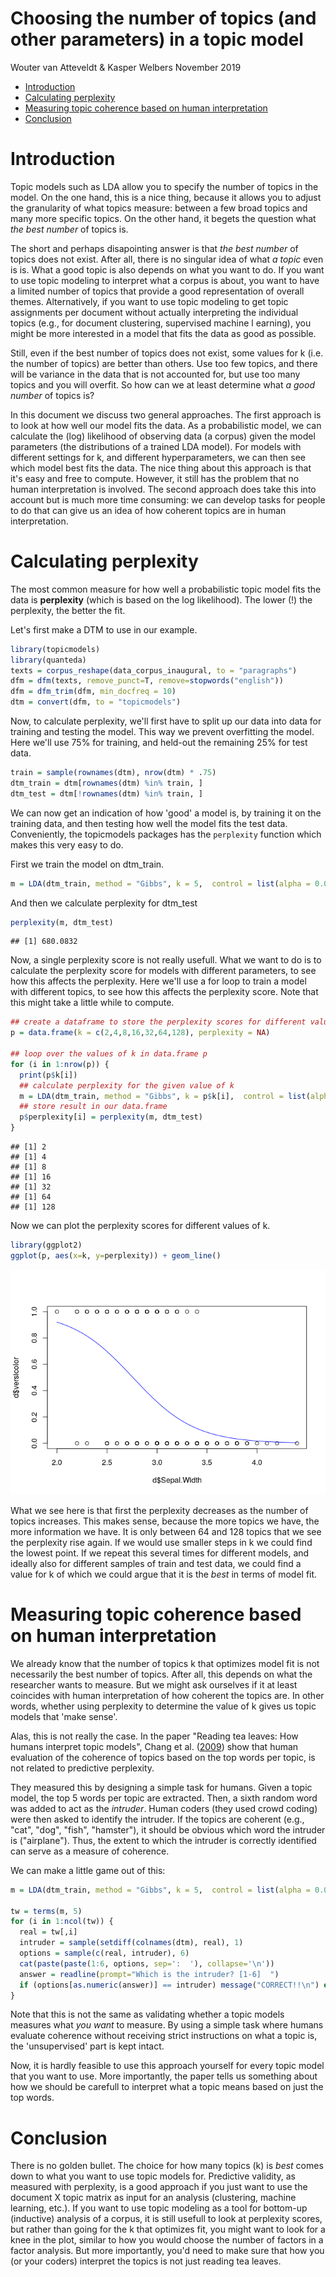 Choosing the number of topics (and other parameters) in a topic model
================
Wouter van Atteveldt & Kasper Welbers
November 2019

-   [Introduction](#introduction)
-   [Calculating perplexity](#calculating-perplexity)
-   [Measuring topic coherence based on human interpretation](#measuring-topic-coherence-based-on-human-interpretation)
-   [Conclusion](#conclusion)

Introduction
============

Topic models such as LDA allow you to specify the number of topics in the model. On the one hand, this is a nice thing, because it allows you to adjust the granularity of what topics measure: between a few broad topics and many more specific topics. On the other hand, it begets the question what *the best number* of topics is.

The short and perhaps disapointing answer is that *the best number* of topics does not exist. After all, there is no singular idea of what *a topic* even is is. What a good topic is also depends on what you want to do. If you want to use topic modeling to interpret what a corpus is about, you want to have a limited number of topics that provide a good representation of overall themes. Alternatively, if you want to use topic modeling to get topic assignments per document without actually interpreting the individual topics (e.g., for document clustering, supervised machine l earning), you might be more interested in a model that fits the data as good as possible.

Still, even if the best number of topics does not exist, some values for k (i.e. the number of topics) are better than others. Use too few topics, and there will be variance in the data that is not accounted for, but use too many topics and you will overfit. So how can we at least determine what *a good number* of topics is?

In this document we discuss two general approaches. The first approach is to look at how well our model fits the data. As a probabilistic model, we can calculate the (log) likelihood of observing data (a corpus) given the model parameters (the distributions of a trained LDA model). For models with different settings for k, and different hyperparameters, we can then see which model best fits the data. The nice thing about this approach is that it's easy and free to compute. However, it still has the problem that no human interpretation is involved. The second approach does take this into account but is much more time consuming: we can develop tasks for people to do that can give us an idea of how coherent topics are in human interpretation.

Calculating perplexity
======================

The most common measure for how well a probabilistic topic model fits the data is **perplexity** (which is based on the log likelihood). The lower (!) the perplexity, the better the fit.

Let's first make a DTM to use in our example.

``` r
library(topicmodels)
library(quanteda)
texts = corpus_reshape(data_corpus_inaugural, to = "paragraphs")
dfm = dfm(texts, remove_punct=T, remove=stopwords("english"))
dfm = dfm_trim(dfm, min_docfreq = 10)
dtm = convert(dfm, to = "topicmodels") 
```

Now, to calculate perplexity, we'll first have to split up our data into data for training and testing the model. This way we prevent overfitting the model. Here we'll use 75% for training, and held-out the remaining 25% for test data.

``` r
train = sample(rownames(dtm), nrow(dtm) * .75)
dtm_train = dtm[rownames(dtm) %in% train, ]
dtm_test = dtm[!rownames(dtm) %in% train, ]
```

We can now get an indication of how 'good' a model is, by training it on the training data, and then testing how well the model fits the test data. Conveniently, the topicmodels packages has the `perplexity` function which makes this very easy to do.

First we train the model on dtm\_train.

``` r
m = LDA(dtm_train, method = "Gibbs", k = 5,  control = list(alpha = 0.01))
```

And then we calculate perplexity for dtm\_test

``` r
perplexity(m, dtm_test)
```

    ## [1] 680.0832

Now, a single perplexity score is not really usefull. What we want to do is to calculate the perplexity score for models with different parameters, to see how this affects the perplexity. Here we'll use a for loop to train a model with different topics, to see how this affects the perplexity score. Note that this might take a little while to compute.

``` r
## create a dataframe to store the perplexity scores for different values of k
p = data.frame(k = c(2,4,8,16,32,64,128), perplexity = NA)

## loop over the values of k in data.frame p 
for (i in 1:nrow(p)) {
  print(p$k[i])
  ## calculate perplexity for the given value of k
  m = LDA(dtm_train, method = "Gibbs", k = p$k[i],  control = list(alpha = 0.01))
  ## store result in our data.frame
  p$perplexity[i] = perplexity(m, dtm_test)
}
```

    ## [1] 2
    ## [1] 4
    ## [1] 8
    ## [1] 16
    ## [1] 32
    ## [1] 64
    ## [1] 128

Now we can plot the perplexity scores for different values of k.

``` r
library(ggplot2)
ggplot(p, aes(x=k, y=perplexity)) + geom_line()
```

![](img/unnamed-chunk-7-1.png)

What we see here is that first the perplexity decreases as the number of topics increases. This makes sense, because the more topics we have, the more information we have. It is only between 64 and 128 topics that we see the perplexity rise again. If we would use smaller steps in k we could find the lowest point. If we repeat this several times for different models, and ideally also for different samples of train and test data, we could find a value for k of which we could argue that it is the *best* in terms of model fit.

Measuring topic coherence based on human interpretation
=======================================================

We already know that the number of topics k that optimizes model fit is not necessarily the best number of topics. After all, this depends on what the researcher wants to measure. But we might ask ourselves if it at least coincides with human interpretation of how coherent the topics are. In other words, whether using perplexity to determine the value of k gives us topic models that 'make sense'.

Alas, this is not really the case. In the paper "Reading tea leaves: How humans interpret topic models", Chang et al. ([2009](http://papers.nips.cc/paper/3700-reading-tea-leaves-how-humans-interpret-topic-models.pdf)) show that human evaluation of the coherence of topics based on the top words per topic, is not related to predictive perplexity.

They measured this by designing a simple task for humans. Given a topic model, the top 5 words per topic are extracted. Then, a sixth random word was added to act as the *intruder*. Human coders (they used crowd coding) were then asked to identify the intruder. If the topics are coherent (e.g., "cat", "dog", "fish", "hamster"), it should be obvious which word the intruder is ("airplane"). Thus, the extent to which the intruder is correctly identified can serve as a measure of coherence.

We can make a little game out of this:

``` r
m = LDA(dtm_train, method = "Gibbs", k = 5,  control = list(alpha = 0.01))

tw = terms(m, 5)
for (i in 1:ncol(tw)) {
  real = tw[,i]
  intruder = sample(setdiff(colnames(dtm), real), 1)
  options = sample(c(real, intruder), 6)
  cat(paste(paste(1:6, options, sep=':  '), collapse='\n'))
  answer = readline(prompt="Which is the intruder? [1-6]  ")
  if (options[as.numeric(answer)] == intruder) message("CORRECT!!\n") else (message("WRONG!!\n"))
}
```

Note that this is not the same as validating whether a topic models measures what *you want* to measure. By using a simple task where humans evaluate coherence without receiving strict instructions on what a topic is, the 'unsupervised' part is kept intact.

Now, it is hardly feasible to use this approach yourself for every topic model that you want to use. More importantly, the paper tells us something about how we should be carefull to interpret what a topic means based on just the top words.

Conclusion
==========

There is no golden bullet. The choice for how many topics (k) is *best* comes down to what you want to use topic models for. Predictive validity, as measured with perplexity, is a good approach if you just want to use the document X topic matrix as input for an analysis (clustering, machine learning, etc.). If you want to use topic modeling as a tool for bottom-up (inductive) analysis of a corpus, it is still usefull to look at perplexity scores, but rather than going for the k that optimizes fit, you might want to look for a knee in the plot, similar to how you would choose the number of factors in a factor analysis. But more importantly, you'd need to make sure that how you (or your coders) interpret the topics is not just reading tea leaves.
